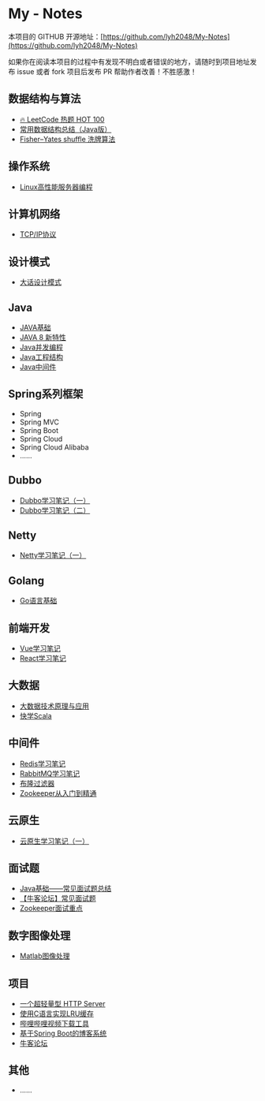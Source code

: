 # My - Notes

本项目的 GITHUB 开源地址：[https://github.com/lyh2048/My-Notes](https://github.com/lyh2048/My-Notes)

如果你在阅读本项目的过程中有发现不明白或者错误的地方，请随时到项目地址发布 issue 或者 fork 项目后发布 PR 帮助作者改善！不胜感激！

## 数据结构与算法

- [🔥  LeetCode 热题 HOT 100](数据结构与算法/LeetCode热题100.md)
- [常用数据结构总结（Java版）](数据结构与算法/常用数据结构总结-Java版.md)
- [Fisher–Yates shuffle 洗牌算法](数据结构与算法/Fisher–Yates洗牌算法.md)

## 操作系统

- [Linux高性能服务器编程](操作系统/Linux高性能服务器编程.md)

## 计算机网络

- [TCP/IP协议](计算机网络/TCP_IP协议.md)

## 设计模式

- [大话设计模式](设计模式/大话设计模式.md)

## Java

- [JAVA基础](Java/Java基础.md)
- [JAVA 8 新特性](Java/Java8.md)
- [Java并发编程](Java/JavaConcurrency.md)
- [Java工程结构](Java/Java工程结构.md)
- [Java中间件](Java/Java中间件.md)

## Spring系列框架

- Spring
- Spring MVC
- Spring Boot
- Spring Cloud
- Spring Cloud Alibaba
- ……

## Dubbo

- [Dubbo学习笔记（一）](Dubbo/Dubbo学习笔记1.md)
- [Dubbo学习笔记（二）](Dubbo/Dubbo学习笔记2.md)

## Netty

- [Netty学习笔记（一）](Netty/Netty学习笔记1.md)

## Golang

- [Go语言基础](Go/Go语言基础.md)

## 前端开发

- [Vue学习笔记](Vue/Vue学习笔记.md)
- [React学习笔记](React/React学习笔记.md)

## 大数据

- [大数据技术原理与应用](BigData/大数据技术原理与应用.md)
- [快学Scala](BigData/快学Scala.md)

## 中间件

- [Redis学习笔记](中间件/Redis学习笔记.md)
- [RabbitMQ学习笔记](中间件/RabbitMQ学习笔记.md)
- [布隆过滤器](BloomFilter/布隆过滤器.md)
- [Zookeeper从入门到精通](中间件/Zookeeper学习笔记.md)

## 云原生

- [云原生学习笔记（一）](云原生/云原生学习笔记1.md)

## 面试题

- [Java基础——常见面试题总结](面试题/Java基础常见面试题总结.md)
- [【牛客论坛】常见面试题](面试题/常见面试题-牛客论坛.md)
- [Zookeeper面试重点](面试题/Zookeeper面试重点.md)

## 数字图像处理

- [Matlab图像处理](数字图像/Matlab图像处理.md)

## 项目

- [一个超轻量型 HTTP Server](https://github.com/lyh2048/tiny_httpd_study)
- [使用C语言实现LRU缓存](https://github.com/lyh2048/LRUCache)
- [哔哩哔哩视频下载工具](https://github.com/lyh2048/bilibili_video)
- [基于Spring Boot的博客系统](https://github.com/lyh2048/SimpleBlog)
- [牛客论坛](https://github.com/lyh2048/nowcoder-community)

## 其他

- ……

